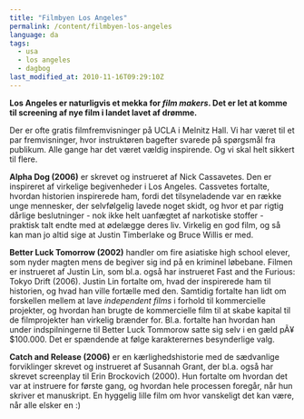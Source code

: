 ```yaml
---
title: "Filmbyen Los Angeles"
permalink: /content/filmbyen-los-angeles
language: da
tags:
  - usa
  - los angeles
  - dagbog
last_modified_at: 2010-11-16T09:29:10Z
---
```


**Los Angeles er naturligvis et mekka for _film makers_. Det er let at komme til screening af nye film i landet lavet af drømme.**

Der er ofte gratis filmfremvisninger på UCLA i Melnitz Hall. Vi har været til et par fremvisninger, hvor instruktøren bagefter svarede på spørgsmål fra publikum. Alle gange har det været vældig inspirende. Og vi skal helt sikkert til flere.

**Alpha Dog (2006)** er skrevet og instrueret af Nick Cassavetes. Den er inspireret af virkelige begivenheder i Los Angeles. Cassvetes fortalte, hvordan historien inspirerede ham, fordi det tilsyneladende var en række unge mennesker, der selvfølgelig lavede noget skidt, og hvor et par rigtig dårlige beslutninger - nok ikke helt uanfægtet af narkotiske stoffer - praktisk talt endte med at ødelægge deres liv. Virkelig en god film, og så kan man jo altid sige at Justin Timberlake og Bruce Willis er med.

**Better Luck Tomorrow (2002)** handler om fire asiatiske high school elever, som nyder magten mens de begiver sig ind på en kriminel løbebane. Filmen er instrueret af Justin Lin, som bl.a. også har instrueret Fast and the Furious: Tokyo Drift (2006). Justin Lin fortalte om, hvad der inspirerede ham til historien, og hvad han ville fortælle med den. Samtidig fortalte han lidt om forskellen mellem at lave _independent films_ i forhold til kommercielle projekter, og hvordan han brugte de kommercielle film til at skabe kapital til de filmprojekter han virkelig brænder for. Bl.a. fortalte han hvordan han under indspilningerne til Better Luck Tommorow satte sig selv i en gæld pÃ¥ $100.000. Det er spændende at følge karakterernes besynderlige valg.

**Catch and Release (2006)** er en kærlighedshistorie med de sædvanlige forviklinger skrevet og instrueret af Susannah Grant, der bl.a. også har skrevet screenplay til Erin Brockovich (2000). Hun fortalte om hvordan det var at instruere for første gang, og hvordan hele processen foregår, når hun skriver et manuskript. En hyggelig lille film om hvor vanskeligt det kan være, når alle elsker en :)
